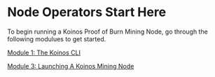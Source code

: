 # Node Operators Start Here

To begin running a Koinos Proof of Burn Mining Node, go through the following modulues to get started.

[Module 1: The Koinos CLI](/M1/1_introduction)

[Module 3: Launching A Koinos Mining Node](/M3/1_introduction)
